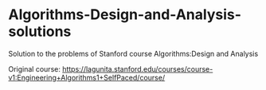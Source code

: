 # Algorithms-Design-and-Analysis-solutions
Solution to the problems of Stanford course Algorithms:Design and Analysis


Original course:
https://lagunita.stanford.edu/courses/course-v1:Engineering+Algorithms1+SelfPaced/course/


